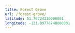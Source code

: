 ```yaml
---
title: Forest Grove
url: /forest-grove/
latitude: 51.76724230000001
longitude: -121.09776740000001
---
```

